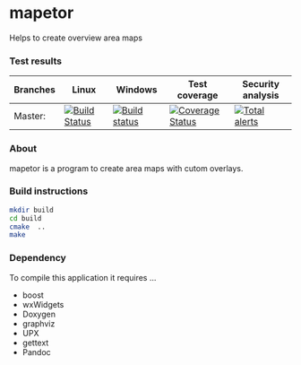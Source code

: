 # mapetor
Helps to create overview area maps

### Test results

Branches  | Linux | Windows | Test coverage | Security analysis
----------|-------|---------|---------------| -----------------
Master:   | [![Build Status](https://travis-ci.org/m7b/mapetor.svg?branch=master)](https://travis-ci.org/m7b/mapetor) | [![Build status](https://ci.appveyor.com/api/projects/status/pr971qdw0m8dwmrt?svg=true)](https://ci.appveyor.com/project/m7b/mapetor) | [![Coverage Status](https://coveralls.io/repos/github/m7b/mapetor/badge.svg?branch=master)](https://coveralls.io/github/m7b/mapetor?branch=master) | [![Total alerts](https://img.shields.io/lgtm/alerts/g/m7b/mapetor.svg?logo=lgtm&logoWidth=18)](https://lgtm.com/projects/g/m7b/mapetor/alerts/)

### About

mapetor is a program to create area maps with cutom overlays.

### Build instructions

```bash
mkdir build
cd build
cmake  ..
make
```

### Dependency

To compile this application it requires ...
 - boost
 - wxWidgets
 - Doxygen
 - graphviz
 - UPX
 - gettext
 - Pandoc